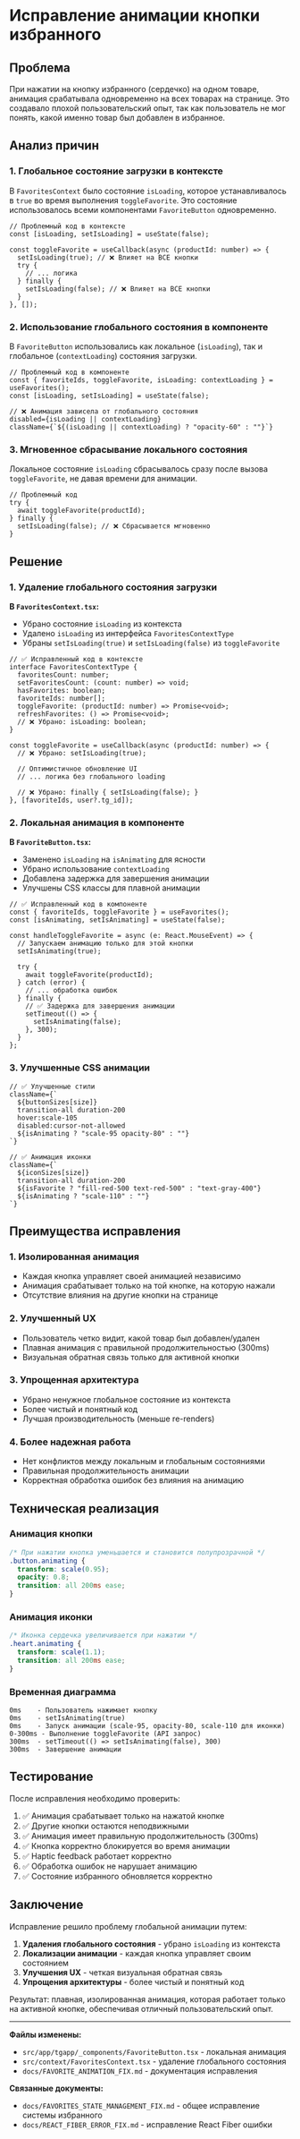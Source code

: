 # Исправление анимации кнопки избранного

## Проблема

При нажатии на кнопку избранного (сердечко) на одном товаре, анимация срабатывала одновременно на всех товарах на странице. Это создавало плохой пользовательский опыт, так как пользователь не мог понять, какой именно товар был добавлен в избранное.

## Анализ причин

### 1. Глобальное состояние загрузки в контексте
В `FavoritesContext` было состояние `isLoading`, которое устанавливалось в `true` во время выполнения `toggleFavorite`. Это состояние использовалось всеми компонентами `FavoriteButton` одновременно.

```tsx
// Проблемный код в контексте
const [isLoading, setIsLoading] = useState(false);

const toggleFavorite = useCallback(async (productId: number) => {
  setIsLoading(true); // ❌ Влияет на ВСЕ кнопки
  try {
    // ... логика
  } finally {
    setIsLoading(false); // ❌ Влияет на ВСЕ кнопки
  }
}, []);
```

### 2. Использование глобального состояния в компоненте
В `FavoriteButton` использовались как локальное (`isLoading`), так и глобальное (`contextLoading`) состояния загрузки.

```tsx
// Проблемный код в компоненте
const { favoriteIds, toggleFavorite, isLoading: contextLoading } = useFavorites();
const [isLoading, setIsLoading] = useState(false);

// ❌ Анимация зависела от глобального состояния
disabled={isLoading || contextLoading}
className={`${(isLoading || contextLoading) ? "opacity-60" : ""}`}
```

### 3. Мгновенное сбрасывание локального состояния
Локальное состояние `isLoading` сбрасывалось сразу после вызова `toggleFavorite`, не давая времени для анимации.

```tsx
// Проблемный код
try {
  await toggleFavorite(productId);
} finally {
  setIsLoading(false); // ❌ Сбрасывается мгновенно
}
```

## Решение

### 1. Удаление глобального состояния загрузки

**В `FavoritesContext.tsx`:**
- Убрано состояние `isLoading` из контекста
- Удалено `isLoading` из интерфейса `FavoritesContextType`
- Убраны `setIsLoading(true)` и `setIsLoading(false)` из `toggleFavorite`

```tsx
// ✅ Исправленный код в контексте
interface FavoritesContextType {
  favoritesCount: number;
  setFavoritesCount: (count: number) => void;
  hasFavorites: boolean;
  favoriteIds: number[];
  toggleFavorite: (productId: number) => Promise<void>;
  refreshFavorites: () => Promise<void>;
  // ❌ Убрано: isLoading: boolean;
}

const toggleFavorite = useCallback(async (productId: number) => {
  // ❌ Убрано: setIsLoading(true);
  
  // Оптимистичное обновление UI
  // ... логика без глобального loading
  
  // ❌ Убрано: finally { setIsLoading(false); }
}, [favoriteIds, user?.tg_id]);
```

### 2. Локальная анимация в компоненте

**В `FavoriteButton.tsx`:**
- Заменено `isLoading` на `isAnimating` для ясности
- Убрано использование `contextLoading`
- Добавлена задержка для завершения анимации
- Улучшены CSS классы для плавной анимации

```tsx
// ✅ Исправленный код в компоненте
const { favoriteIds, toggleFavorite } = useFavorites();
const [isAnimating, setIsAnimating] = useState(false);

const handleToggleFavorite = async (e: React.MouseEvent) => {
  // Запускаем анимацию только для этой кнопки
  setIsAnimating(true);
  
  try {
    await toggleFavorite(productId);
  } catch (error) {
    // ... обработка ошибок
  } finally {
    // ✅ Задержка для завершения анимации
    setTimeout(() => {
      setIsAnimating(false);
    }, 300);
  }
};
```

### 3. Улучшенные CSS анимации

```tsx
// ✅ Улучшенные стили
className={`
  ${buttonSizes[size]}
  transition-all duration-200
  hover:scale-105
  disabled:cursor-not-allowed
  ${isAnimating ? "scale-95 opacity-80" : ""}
`}

// ✅ Анимация иконки
className={`
  ${iconSizes[size]}
  transition-all duration-200
  ${isFavorite ? "fill-red-500 text-red-500" : "text-gray-400"}
  ${isAnimating ? "scale-110" : ""}
`}
```

## Преимущества исправления

### 1. Изолированная анимация
- Каждая кнопка управляет своей анимацией независимо
- Анимация срабатывает только на той кнопке, на которую нажали
- Отсутствие влияния на другие кнопки на странице

### 2. Улучшенный UX
- Пользователь четко видит, какой товар был добавлен/удален
- Плавная анимация с правильной продолжительностью (300ms)
- Визуальная обратная связь только для активной кнопки

### 3. Упрощенная архитектура
- Убрано ненужное глобальное состояние из контекста
- Более чистый и понятный код
- Лучшая производительность (меньше re-renders)

### 4. Более надежная работа
- Нет конфликтов между локальным и глобальным состояниями
- Правильная продолжительность анимации
- Корректная обработка ошибок без влияния на анимацию

## Техническая реализация

### Анимация кнопки
```css
/* При нажатии кнопка уменьшается и становится полупрозрачной */
.button.animating {
  transform: scale(0.95);
  opacity: 0.8;
  transition: all 200ms ease;
}
```

### Анимация иконки
```css
/* Иконка сердечка увеличивается при нажатии */
.heart.animating {
  transform: scale(1.1);
  transition: all 200ms ease;
}
```

### Временная диаграмма
```
0ms    - Пользователь нажимает кнопку
0ms    - setIsAnimating(true)
0ms    - Запуск анимации (scale-95, opacity-80, scale-110 для иконки)
0-300ms - Выполнение toggleFavorite (API запрос)
300ms  - setTimeout(() => setIsAnimating(false), 300)
300ms  - Завершение анимации
```

## Тестирование

После исправления необходимо проверить:

1. ✅ Анимация срабатывает только на нажатой кнопке
2. ✅ Другие кнопки остаются неподвижными
3. ✅ Анимация имеет правильную продолжительность (300ms)
4. ✅ Кнопка корректно блокируется во время анимации
5. ✅ Haptic feedback работает корректно
6. ✅ Обработка ошибок не нарушает анимацию
7. ✅ Состояние избранного обновляется корректно

## Заключение

Исправление решило проблему глобальной анимации путем:

1. **Удаления глобального состояния** - убрано `isLoading` из контекста
2. **Локализации анимации** - каждая кнопка управляет своим состоянием
3. **Улучшения UX** - четкая визуальная обратная связь
4. **Упрощения архитектуры** - более чистый и понятный код

Результат: плавная, изолированная анимация, которая работает только на активной кнопке, обеспечивая отличный пользовательский опыт.

---

**Файлы изменены:**
- `src/app/tgapp/_components/FavoriteButton.tsx` - локальная анимация
- `src/context/FavoritesContext.tsx` - удаление глобального состояния
- `docs/FAVORITE_ANIMATION_FIX.md` - документация исправления

**Связанные документы:**
- `docs/FAVORITES_STATE_MANAGEMENT_FIX.md` - общее исправление системы избранного
- `docs/REACT_FIBER_ERROR_FIX.md` - исправление React Fiber ошибки 